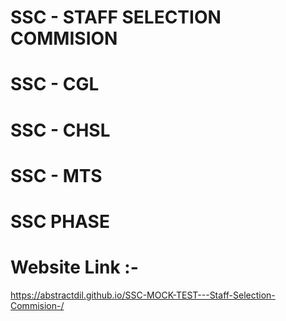 # SSC - STAFF SELECTION COMMISION 
# SSC - CGL
# SSC - CHSL
# SSC - MTS
# SSC PHASE

# Website Link :-

https://abstractdil.github.io/SSC-MOCK-TEST---Staff-Selection-Commision-/